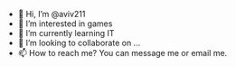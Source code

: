 - 👋 Hi, I’m @aviv211
- 👀 I’m interested in games
- 🌱 I’m currently learning IT 
- 💞️ I’m looking to collaborate on ...
- 📫 How to reach me? You can message me or email me.

<!---
aviv211/aviv211 is a ✨ special ✨ repository because its `README.md` (this file) appears on your GitHub profile.
You can click the Preview link to take a look at your changes.
--->
